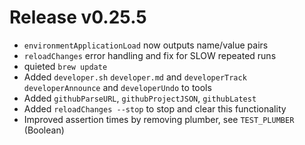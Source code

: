 # Release v0.25.5

- `environmentApplicationLoad` now outputs name/value pairs
- `reloadChanges` error handling and fix for SLOW repeated runs
- quieted `brew update`
- Added `developer.sh` `developer.md` and `developerTrack` `developerAnnounce` and `developerUndo` to tools
- Added `githubParseURL`, `githubProjectJSON`, `githubLatest`
- Added `reloadChanges --stop` to stop and clear this functionality
- Improved assertion times by removing plumber, see `TEST_PLUMBER` (Boolean)
